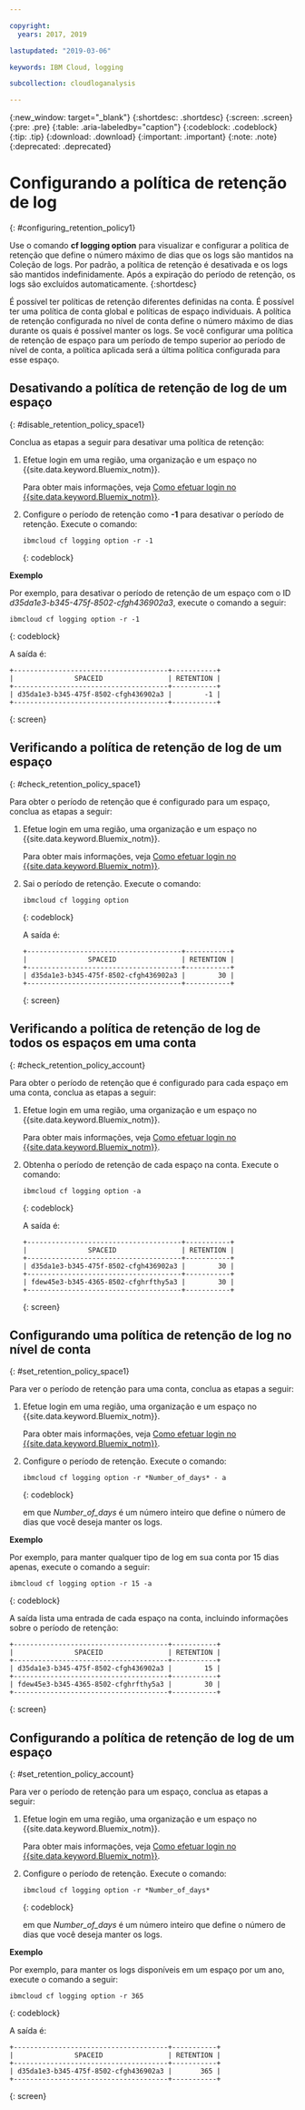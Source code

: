 ```yaml
---

copyright:
  years: 2017, 2019

lastupdated: "2019-03-06"

keywords: IBM Cloud, logging

subcollection: cloudloganalysis

---
```


{:new_window: target="_blank"}
{:shortdesc: .shortdesc}
{:screen: .screen}
{:pre: .pre}
{:table: .aria-labeledby="caption"}
{:codeblock: .codeblock}
{:tip: .tip}
{:download: .download}
{:important: .important}
{:note: .note}
{:deprecated: .deprecated}

# Configurando a política de retenção de log
{: #configuring_retention_policy1}

Use o comando **cf logging option** para visualizar e configurar a política de retenção que define o número máximo de dias que os logs são mantidos na Coleção de logs. Por padrão, a política de retenção é desativada e os logs são mantidos indefinidamente. Após a expiração do período de retenção, os logs são excluídos automaticamente. 
{:shortdesc}

É possível ter políticas de retenção diferentes definidas na conta. É possível ter uma política de conta global e políticas de espaço individuais. A política de retenção configurada no nível de conta define o número máximo de dias durante os quais é possível manter os logs. Se você configurar uma política de retenção de espaço para um período de tempo superior ao período de nível de conta, a política aplicada será a última política configurada para esse espaço. 


## Desativando a política de retenção de log de um espaço
{: #disable_retention_policy_space1}

Conclua as etapas a seguir para desativar uma política de retenção:

1. Efetue login em uma região, uma organização e um espaço no {{site.data.keyword.Bluemix_notm}}. 

    Para obter mais informações, veja [Como efetuar login no {{site.data.keyword.Bluemix_notm}}](/docs/services/CloudLogAnalysis/qa?topic=cloudloganalysis-cli_qa#login).
    
2. Configure o período de retenção como **-1** para desativar o período de retenção. Execute o comando:

    ```
    ibmcloud cf logging option -r -1
    ```
    {: codeblock}
    
**Exemplo**
    
Por exemplo, para desativar o período de retenção de um espaço com o ID *d35da1e3-b345-475f-8502-cfgh436902a3*, execute o comando a seguir:

```
ibmcloud cf logging option -r -1
```
{: codeblock}

A saída é:

```
+--------------------------------------+-----------+
|               SPACEID                | RETENTION |
+--------------------------------------+-----------+
| d35da1e3-b345-475f-8502-cfgh436902a3 |        -1 |
+--------------------------------------+-----------+
```
{: screen} 



## Verificando a política de retenção de log de um espaço
{: #check_retention_policy_space1}

Para obter o período de retenção que é configurado para um espaço, conclua as etapas a seguir:

1. Efetue login em uma região, uma organização e um espaço no {{site.data.keyword.Bluemix_notm}}. 

    Para obter mais informações, veja [Como efetuar login no {{site.data.keyword.Bluemix_notm}}](/docs/services/CloudLogAnalysis/qa?topic=cloudloganalysis-cli_qa#login).
    
2. Sai o período de retenção. Execute o comando:

    ```
    ibmcloud cf logging option
    ```
    {: codeblock}

    A saída é:

    ```
    +--------------------------------------+-----------+
    |               SPACEID                | RETENTION |
    +--------------------------------------+-----------+
    | d35da1e3-b345-475f-8502-cfgh436902a3 |        30 |
    +--------------------------------------+-----------+
    ```
    {: screen}
    

## Verificando a política de retenção de log de todos os espaços em uma conta
{: #check_retention_policy_account}

Para obter o período de retenção que é configurado para cada espaço em uma conta, conclua as etapas a seguir:

1. Efetue login em uma região, uma organização e um espaço no {{site.data.keyword.Bluemix_notm}}. 

    Para obter mais informações, veja [Como efetuar login no {{site.data.keyword.Bluemix_notm}}](/docs/services/CloudLogAnalysis/qa?topic=cloudloganalysis-cli_qa#login).
    
2. Obtenha o período de retenção de cada espaço na conta. Execute o comando:

    ```
    ibmcloud cf logging option -a
    ```
    {: codeblock}

    A saída é:

    ```
    +--------------------------------------+-----------+
    |               SPACEID                | RETENTION |
    +--------------------------------------+-----------+
    | d35da1e3-b345-475f-8502-cfgh436902a3 |        30 |
    +--------------------------------------+-----------+
    | fdew45e3-b345-4365-8502-cfghrfthy5a3 |        30 |
    +--------------------------------------+-----------+
    ```
    {: screen}
    

## Configurando uma política de retenção de log no nível de conta
{: #set_retention_policy_space1}

Para ver o período de retenção para uma conta, conclua as etapas a seguir:

1. Efetue login em uma região, uma organização e um espaço no {{site.data.keyword.Bluemix_notm}}. 

    Para obter mais informações, veja [Como efetuar login no {{site.data.keyword.Bluemix_notm}}](/docs/services/CloudLogAnalysis/qa?topic=cloudloganalysis-cli_qa#login).
    
2. Configure o período de retenção. Execute o comando:

    ```
    ibmcloud cf logging option -r *Number_of_days* - a
    ```
    {: codeblock}
    
    em que *Number_of_days* é um número inteiro que define o número de dias que você deseja manter os logs. 
    
    
**Exemplo**
    
Por exemplo, para manter qualquer tipo de log em sua conta por 15 dias apenas, execute o comando a seguir:

```
ibmcloud cf logging option -r 15 -a
```
{: codeblock}

A saída lista uma entrada de cada espaço na conta, incluindo informações sobre o período de retenção:

```
+--------------------------------------+-----------+
|               SPACEID                | RETENTION |
+--------------------------------------+-----------+
| d35da1e3-b345-475f-8502-cfgh436902a3 |        15 |
+--------------------------------------+-----------+
| fdew45e3-b345-4365-8502-cfghrfthy5a3 |        30 |
+--------------------------------------+-----------+
```
{: screen}

## Configurando a política de retenção de log de um espaço
{: #set_retention_policy_account}

Para ver o período de retenção para um espaço, conclua as etapas a seguir:

1. Efetue login em uma região, uma organização e um espaço no {{site.data.keyword.Bluemix_notm}}. 

    Para obter mais informações, veja [Como efetuar login no {{site.data.keyword.Bluemix_notm}}](/docs/services/CloudLogAnalysis/qa?topic=cloudloganalysis-cli_qa#login).
    
2. Configure o período de retenção. Execute o comando:

    ```
    ibmcloud cf logging option -r *Number_of_days*
    ```
    {: codeblock}
    
    em que *Number_of_days* é um número inteiro que define o número de dias que você deseja manter os logs.
    
    
**Exemplo**
    
Por exemplo, para manter os logs disponíveis em um espaço por um ano, execute o comando a seguir:

```
ibmcloud cf logging option -r 365
```
{: codeblock}

A saída é:

```
+--------------------------------------+-----------+
|               SPACEID                | RETENTION |
+--------------------------------------+-----------+
| d35da1e3-b345-475f-8502-cfgh436902a3 |       365 |
+--------------------------------------+-----------+
```
{: screen}


